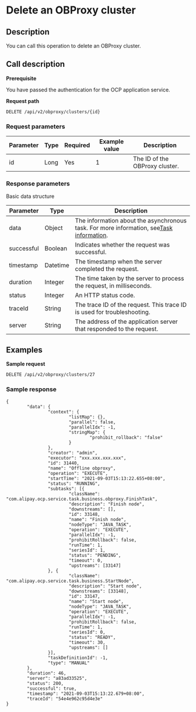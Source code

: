 Delete an OBProxy cluster 
==============================================



Description 
--------------------------------

You can call this operation to delete an OBProxy cluster.

Call description 
-------------------------------------

**Prerequisite** 

You have passed the authentication for the OCP application service.

**Request path** 

`DELETE /api/v2/obproxy/clusters/{id}`

### Request parameters 



| Parameter | Type | Required | Example value |          Description           |
|-----------|------|----------|---------------|--------------------------------|
| id        | Long | Yes      | 1             | The ID of the OBProxy cluster. |



### Response parameters 

Basic data structure


| Parameter  |   Type   |                                                              Description                                                               |
|------------|----------|----------------------------------------------------------------------------------------------------------------------------------------|
| data       | Object   | The information about the asynchronous task. For more information, see[Task information](../1700.appendix-1/100.dag-information.md). |
| successful | Boolean  | Indicates whether the request was successful.                                                                                          |
| timestamp  | Datetime | The timestamp when the server completed the request.                                                                                   |
| duration   | Integer  | The time taken by the server to process the request, in milliseconds.                                                                  |
| status     | Integer  | An HTTP status code.                                                                                                                   |
| traceId    | String   | The trace ID of the request. This trace ID is used for troubleshooting.                                                                |
| server     | String   | The address of the application server that responded to the request.                                                                   |



Examples 
-----------------------------

**Sample request** 

`DELETE /api/v2/obproxy/clusters/27`

### Sample response 

```unknow
{
        "data": {
                "context": {
                        "listMap": {},
                        "parallel": false,
                        "parallelIdx": -1,
                        "stringMap": {
                                "prohibit_rollback": "false"
                        }
                },
                "creator": "admin",
                "executor": "xxx.xxx.xxx.xxx",
                "id": 31440,
                "name": "Offline obproxy",
                "operation": "EXECUTE",
                "startTime": "2021-09-03T15:13:22.655+08:00",
                "status": "RUNNING",
                "subtasks": [{
                        "className": "com.alipay.ocp.service.task.business.obproxy.FinishTask",
                        "description": "Finish node",
                        "downstreams": [],
                        "id": 33148,
                        "name": "Finish node",
                        "nodeType": "JAVA_TASK",
                        "operation": "EXECUTE",
                        "parallelIdx": -1,
                        "prohibitRollback": false,
                        "runTime": 1,
                        "seriesId": 1,
                        "status": "PENDING",
                        "timeout": 0,
                        "upstreams": [33147]
                }, {
                        "className": "com.alipay.ocp.service.task.business.StartNode",
                        "description": "Start node",
                        "downstreams": [33148],
                        "id": 33147,
                        "name": "Start node",
                        "nodeType": "JAVA_TASK",
                        "operation": "EXECUTE",
                        "parallelIdx": -1,
                        "prohibitRollback": false,
                        "runTime": 1,
                        "seriesId": 0,
                        "status": "READY",
                        "timeout": 30,
                        "upstreams": []
                }],
                "taskDefinitionId": -1,
                "type": "MANUAL"
        },
        "duration": 46,
        "server": "a83ad33525",
        "status": 200,
        "successful": true,
        "timestamp": "2021-09-03T15:13:22.679+08:00",
        "traceId": "54e4e962c95d4e3e"
}
```


